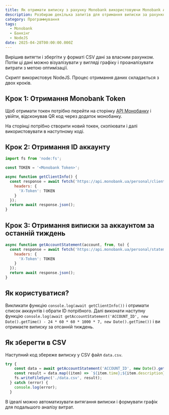 ```yaml
---
title: Як отримати виписку з рахунку Monobank використовуючи Monobank API
description: Розбираю декілька запитів для отримання виписки за рахунком через Monobank API
category: Программування
tags:
  - Monobank
  - Банкінг
  - NodeJS
date: 2025-04-28T00:00:00.000Z
---
```

Вирішив витягти і збергіти у форматі CSV дані за власним рахунком. Потім ці дані можно візуалізувати у вигляді графіку і проаналізувати витрати з метою оптимізації.

Скрипт використовує NodeJS. Процес отримання даних складається з двох кроків.

## Крок 1: Отримання Monobank Token

Щоб отримати токен потрібно перейти на сторінку [API Монобанку](https://api.monobank.ua/index.html) і увійти, відсконував QR код через додаток монобанку.

На сторінці потрібно створити новий токен, скопіювати і далі використовувати в наступному коді.

## Крок 2: Отримання ID аккаунту

```js
import fs from 'node:fs';

const TOKEN = '<Monobank Token>';

async function getClientInfo() {
  const response = await fetch('https://api.monobank.ua/personal/client-info', {
    headers: {
      'X-Token': TOKEN
    }
  });
  return await response.json();
}
```

## Крок 3: Отримання виписки за аккаунтом за останній тиждень

```js
async function getAccountStatement(account, from, to) {
  const response = await fetch('https://api.monobank.ua/personal/statement/{account}/{from}/{to}'.replace('{account}', account).replace('{from}', from).replace('{to}', to), {
    headers: {
      'X-Token': TOKEN
    }
  });
  return await response.json();
}
```

## Як користуватися?

Викликати функцію `console.log(await getClientInfo())` і отримати список аккаунтів і обрати ID потрібного. Далі виконати наступну функцію `console.log(await getAccountStatement('ACCOUNT_ID', new Date().getTime() - 24 * 60 * 60 * 1000 * 7, new Date().getTime())` і ви отримаєте виписку за отсанній тиждень.

## Як зберегти в CSV

Наступний код збереже виписку у CSV файл `data.csv`.

```js
try {
    const data = await getAccountStatement('ACCOUNT_ID', new Date().getTime() - 24 * 60 * 60 * 1000 * 7, new Date().getTime());
    const result = data.map((item) => `${item.time};${item.description};${item.amount};${item.balance}`).join('\n');
    fs.writeFileSync('./data.csv', result);
  } catch (error) {
    console.log(error);
  }
```

В ідеалі можно автоматизувати витягання виписки і формувати графік для подальшого аналізу витрат.